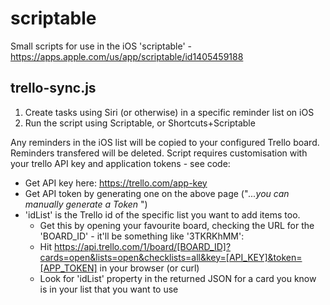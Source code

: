 # scriptable
Small scripts for use in the iOS 'scriptable' - https://apps.apple.com/us/app/scriptable/id1405459188

## trello-sync.js
1. Create tasks using Siri (or otherwise) in a specific reminder list on iOS
1. Run the script using Scriptable, or Shortcuts+Scriptable

Any reminders in the iOS list will be copied to your configured Trello board. Reminders transfered will be deleted. Script requires customisation with your trello API key and application tokens - see code:

* Get API key here: https://trello.com/app-key
* Get API token by generating one on the above page ("<i>...you can manually generate a *Token* </i>")
* 'idList' is the Trello id of the specific list you want to add items too. 
   * Get this by opening your favourite board, checking the URL for the 'BOARD_ID' - it'll be something like '3TKRKhMM':
   * Hit https://api.trello.com/1/board/[BOARD_ID]?cards=open&lists=open&checklists=all&key=[API_KEY]&token=[APP_TOKEN] in your browser (or curl)
   * Look for 'idList' property in the returned JSON for a card you know is in your list that you want to use
   




